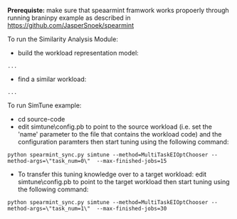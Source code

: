
**Prerequiste:** make sure that speaarmint framwork works propoerly through running braninpy example as described in https://github.com/JasperSnoek/spearmint

To run the Similarity Analysis Module:
* build the workload representation model:
```
...
```
* find a similar workload:
```
...
```

To run SimTune example:
* cd source-code
* edit simtune\config.pb to point to the source workload (i.e. set the 'name' parameter to the file that contains the workload code) and the configuration paramters then start tuning using the following command:

```
python spearmint_sync.py simtune --method=MultiTaskEIOptChooser --method-args=\"task_num=0\"  --max-finished-jobs=15
```
* To transfer this tuning knowledge over to a target workload: edit simtune\config.pb to point to the target workload then start tuning using the following command:
```
python spearmint_sync.py simtune --method=MultiTaskEIOptChooser --method-args=\"task_num=1\"  --max-finished-jobs=30
```

